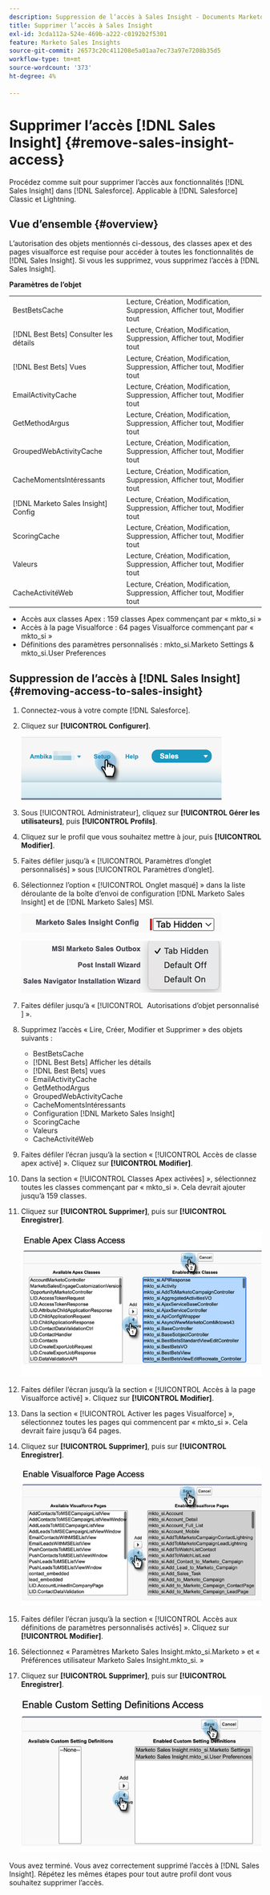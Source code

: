 ```yaml
---
description: Suppression de l’accès à Sales Insight - Documents Marketo - Documentation du produit
title: Supprimer l’accès à Sales Insight
exl-id: 3cda112a-524e-469b-a222-c0192b2f5301
feature: Marketo Sales Insights
source-git-commit: 26573c20c411208e5a01aa7ec73a97e7208b35d5
workflow-type: tm+mt
source-wordcount: '373'
ht-degree: 4%

---
```


# Supprimer l’accès [!DNL Sales Insight] {#remove-sales-insight-access}

Procédez comme suit pour supprimer l’accès aux fonctionnalités [!DNL Sales Insight] dans [!DNL Salesforce]. Applicable à [!DNL Salesforce] Classic et Lightning.

## Vue d’ensemble {#overview}

L’autorisation des objets mentionnés ci-dessous, des classes apex et des pages visualforce est requise pour accéder à toutes les fonctionnalités de [!DNL Sales Insight]. Si vous les supprimez, vous supprimez l’accès à [!DNL Sales Insight].

**Paramètres de l’objet**

<table>
 <tbody>
 <tr>
   <td>BestBetsCache</td>
   <td>Lecture, Création, Modification, Suppression, Afficher tout, Modifier tout</td>
  </tr>
  <tr>
   <td>[!DNL Best Bets] Consulter les détails</td>
   <td>Lecture, Création, Modification, Suppression, Afficher tout, Modifier tout</td>
  </tr>
  <tr>
   <td>[!DNL Best Bets] Vues</td>
   <td>Lecture, Création, Modification, Suppression, Afficher tout, Modifier tout</td>
  </tr>
  <tr>
   <td>EmailActivityCache</td>
   <td>Lecture, Création, Modification, Suppression, Afficher tout, Modifier tout</td>
  </tr>
  <tr>
   <td>GetMethodArgus</td>
   <td>Lecture, Création, Modification, Suppression, Afficher tout, Modifier tout</td>
  </tr>
  <tr>
   <td>GroupedWebActivityCache</td>
   <td>Lecture, Création, Modification, Suppression, Afficher tout, Modifier tout</td>
  </tr>
  <tr>
   <td>CacheMomentsIntéressants</td>
   <td>Lecture, Création, Modification, Suppression, Afficher tout, Modifier tout</td>
  </tr>
  <tr>
   <td>[!DNL Marketo Sales Insight] Config</td>
   <td>Lecture, Création, Modification, Suppression, Afficher tout, Modifier tout</td>
  </tr>
  <tr>
   <td>ScoringCache</td>
   <td>Lecture, Création, Modification, Suppression, Afficher tout, Modifier tout</td>
  </tr>
  <tr>
   <td>Valeurs</td>
   <td>Lecture, Création, Modification, Suppression, Afficher tout, Modifier tout</td>
  </tr>
  <tr>
   <td>CacheActivitéWeb</td>
   <td>Lecture, Création, Modification, Suppression, Afficher tout, Modifier tout</td>
  </tr>
 </tbody>
</table>

* Accès aux classes Apex : 159 classes Apex commençant par « mkto_si »
* Accès à la page Visualforce : 64 pages Visualforce commençant par « mkto_si »
* Définitions des paramètres personnalisés : mkto_si.Marketo Settings &amp; mkto_si.User Preferences

## Suppression de l’accès à [!DNL Sales Insight] {#removing-access-to-sales-insight}

1. Connectez-vous à votre compte [!DNL Salesforce].

1. Cliquez sur **[!UICONTROL Configurer]**.

   ![](assets/remove-sales-insight-access-1.png)

1. Sous [!UICONTROL Administrateur], cliquez sur **[!UICONTROL Gérer les utilisateurs]**, puis **[!UICONTROL Profils]**.

1. Cliquez sur le profil que vous souhaitez mettre à jour, puis **[!UICONTROL Modifier]**.

1. Faites défiler jusqu’à « [!UICONTROL Paramètres d’onglet personnalisés] » sous [!UICONTROL Paramètres d’onglet].

1. Sélectionnez l’option « [!UICONTROL Onglet masqué] » dans la liste déroulante de la boîte d’envoi de configuration [!DNL Marketo Sales Insight] et de [!DNL Marketo Sales] MSI.

   ![](assets/remove-sales-insight-access-2.png)

   ![](assets/remove-sales-insight-access-3.png)

1. Faites défiler jusqu’à « [!UICONTROL &#x200B; Autorisations d’objet personnalisé &#x200B;] ».

1. Supprimez l’accès « Lire, Créer, Modifier et Supprimer » des objets suivants :

   * BestBetsCache
   * [!DNL Best Bets] Afficher les détails
   * [!DNL Best Bets] vues
   * EmailActivityCache
   * GetMethodArgus
   * GroupedWebActivityCache
   * CacheMomentsIntéressants
   * Configuration [!DNL Marketo Sales Insight]
   * ScoringCache
   * Valeurs
   * CacheActivitéWeb

1. Faites défiler l’écran jusqu’à la section « [!UICONTROL Accès de classe apex activé] ». Cliquez sur **[!UICONTROL Modifier]**.

1. Dans la section « [!UICONTROL Classes Apex activées] », sélectionnez toutes les classes commençant par « mkto_si ». Cela devrait ajouter jusqu’à 159 classes.

1. Cliquez sur **[!UICONTROL Supprimer]**, puis sur **[!UICONTROL Enregistrer]**.

   ![](assets/remove-sales-insight-access-4.png)

1. Faites défiler l’écran jusqu’à la section « [!UICONTROL Accès à la page Visualforce activé] ». Cliquez sur **[!UICONTROL Modifier]**.

1. Dans la section « [!UICONTROL Activer les pages Visualforce] », sélectionnez toutes les pages qui commencent par « mkto_si ». Cela devrait faire jusqu’à 64 pages.

1. Cliquez sur **[!UICONTROL Supprimer]**, puis sur **[!UICONTROL Enregistrer]**.

   ![](assets/remove-sales-insight-access-5.png)

1. Faites défiler l’écran jusqu’à la section « [!UICONTROL Accès aux définitions de paramètres personnalisés activés] ». Cliquez sur **[!UICONTROL Modifier]**.

1. Sélectionnez « Paramètres Marketo Sales Insight.mkto_si.Marketo » et « Préférences utilisateur Marketo Sales Insight.mkto_si. »

1. Cliquez sur **[!UICONTROL Supprimer]**, puis sur **[!UICONTROL Enregistrer]**.

   ![](assets/remove-sales-insight-access-6.png)

Vous avez terminé. Vous avez correctement supprimé l’accès à [!DNL Sales Insight]. Répétez les mêmes étapes pour tout autre profil dont vous souhaitez supprimer l’accès.

